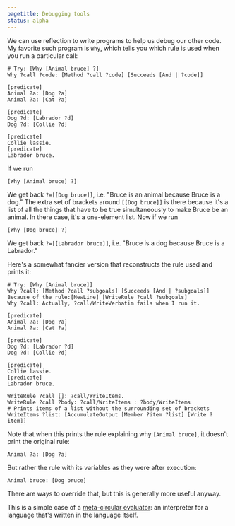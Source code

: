 ```yaml
---
pagetitle: Debugging tools
status: alpha
---
```

We can use reflection to write programs to help us debug our other code.  My favorite such program is `Why`, which tells you which rule is used when you run a particular call:
```Step
# Try: [Why [Animal bruce] ?]
Why ?call ?code: [Method ?call ?code] [Succeeds [And | ?code]]

[predicate]
Animal ?a: [Dog ?a]
Animal ?a: [Cat ?a]

[predicate]
Dog ?d: [Labrador ?d]
Dog ?d: [Collie ?d]

[predicate]
Collie lassie.
[predicate]
Labrador bruce.
```
If we run
```step
[Why [Animal bruce] ?]
```
We get back `?=[[Dog bruce]]`, i.e. "Bruce is an animal because Bruce is a dog."  The extra set of brackets around `[[Dog bruce]]` is there because it's a list of all the things that have to be true simultaneously to make Bruce be an animal.  In there case, it's a one-element list.  Now if we run
```step
[Why [Dog bruce] ?]
```
We get back `?=[[Labrador bruce]]`, i.e. "Bruce is a dog because Bruce is a Labrador."  

Here's a somewhat fancier version that reconstructs the rule used and prints it:
```Step
# Try: [Why [Animal bruce]]
Why ?call: [Method ?call ?subgoals] [Succeeds [And | ?subgoals]] Because of the rule:[NewLine] [WriteRule ?call ?subgoals]
Why ?call: Actually, ?call/WriteVerbatim fails when I run it.

[predicate]
Animal ?a: [Dog ?a]
Animal ?a: [Cat ?a]

[predicate]
Dog ?d: [Labrador ?d]
Dog ?d: [Collie ?d]

[predicate]
Collie lassie.
[predicate]
Labrador bruce.

WriteRule ?call []: ?call/WriteItems.
WriteRule ?call ?body: ?call/WriteItems : ?body/WriteItems
# Prints items of a list without the surrounding set of brackets
WriteItems ?list: [AccumulateOutput [Member ?item ?list] [Write ?item]]
```
Note that when this prints the rule explaining why `[Animal bruce]`, it doesn't print the original rule:
```step
Animal ?a: [Dog ?a]
```
But rather the rule with its variables as they were after execution:
```step
Animal bruce: [Dog bruce]
```
There are ways to override that, but this is generally more useful anyway.

This is a simple case of a [meta-circular evaluator](wiki:Meta-circular_evaluator): an interpreter for a language that's written in the language itself.
